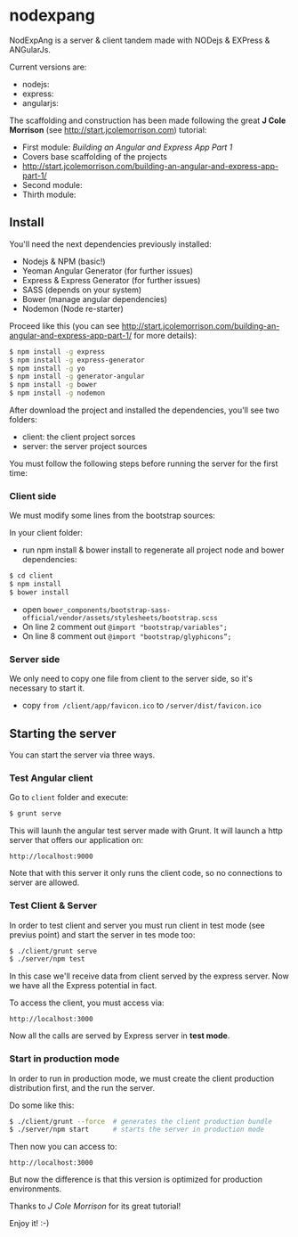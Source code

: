 # nodexpang

NodExpAng is a server &amp; client tandem made with NODejs & EXPress & ANGularJs.

Current versions are:

* nodejs:
* express:
* angularjs:

The scaffolding and construction has been made following the great **J Cole Morrison** (see http://start.jcolemorrison.com) tutorial:

* First module: *Building an Angular and Express App Part 1*
 * Covers base scaffolding of the projects
 * http://start.jcolemorrison.com/building-an-angular-and-express-app-part-1/
* Second module:
* Thirth module: 

## Install
You'll need the next dependencies previously installed:

* Nodejs & NPM (basic!)
* Yeoman Angular Generator (for further issues)
* Express & Express Generator (for further issues)
* SASS (depends on your system)
* Bower (manage angular dependencies)
* Nodemon (Node re-starter)

Proceed like this (you can see http://start.jcolemorrison.com/building-an-angular-and-express-app-part-1/ for more details):
```bash
$ npm install -g express
$ npm install -g express-generator
$ npm install -g yo
$ npm install -g generator-angular
$ npm install -g bower
$ npm install -g nodemon
```

After download the project and installed the dependencies, you'll see two folders: 

* client: the client project sorces
* server: the server project sources

You must follow the following steps before running the server for the first time:

### Client side
We must modify some lines from the bootstrap sources:

In your client folder:

* run npm install & bower install to regenerate all project node and bower dependencies:
```bash
$ cd client
$ npm install
$ bower install
```
* open ```bower_components/bootstrap-sass-official/vendor/assets/stylesheets/bootstrap.scss```
 * On line 2 comment out ```@import "bootstrap/variables";```
 * On line 8 comment out ```@import "bootstrap/glyphicons”;```

### Server side
We only need to copy one file from client to the server side, so it's necessary to start it.

* copy ```from /client/app/favicon.ico``` to ```/server/dist/favicon.ico```

## Starting the server
You can start the server via three ways.

### Test Angular client
Go to ```client``` folder and execute:
```bash
$ grunt serve
```
This will launh the angular test server made with Grunt. It will launch a http server that offers our application on:

```http
http://localhost:9000
```

Note that with this server it only runs the client code, so no connections to server are allowed.

### Test Client & Server 
In order to test client and server you must run client in test mode (see previus point) and start the server in tes mode too:

```bash
$ ./client/grunt serve
$ ./server/npm test
```

In this case we'll receive data from client served by the express server. Now we have all the Express potential in fact.

To access the client, you must access via:

```http
http://localhost:3000
```

Now all the calls are served by Express server in **test mode**.

### Start in production mode
In order to run in production mode, we must create the client production distribution first, and the run the server.

Do some like this:
```bash
$ ./client/grunt --force  # generates the client production bundle
$ ./server/npm start      # starts the server in production mode
```

Then now you can access to: 

```http
http://localhost:3000
```

But now the difference is that this version is optimized for production environments.

Thanks to *J Cole Morrison* for its great tutorial!

Enjoy it! :-)
